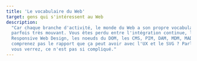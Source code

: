 ```yaml
---
title: 'Le vocabulaire du Web'
target: gens qui s'intéressent au Web
description:
  "Car chaque branche d'activité, le monde du Web a son propre vocabulaire,
  parfois très mouvant. Vous êtes perdu entre l'intégration continue, le
  Responsive Web Design, les noeuds du DOM, les CMS, PIM, DAM, MDM, MADP… et ne
  comprenez pas le rapport que ça peut avoir avec l'UX et le SVG ? Parlons-en,
  vous verrez, ce n'est pas si compliqué."
---
```


<!-- @format -->
